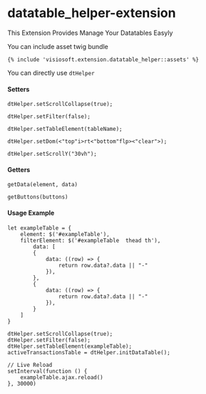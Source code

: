 # datatable_helper-extension

This Extension Provides Manage Your Datatables Easyly

You can include asset twig bundle

`{% include 'visiosoft.extension.datatable_helper::assets' %}`

You can directly use `dtHelper`

#### Setters
`dtHelper.setScrollCollapse(true);`

`dtHelper.setFilter(false);`

`dtHelper.setTableElement(tableName);`

`dtHelper.setDom(<"top"i>rt<"bottom"flp><"clear">);`

`dtHelper.setScrollY("30vh");`

#### Getters
`getData(element, data)`

`getButtons(buttons)`


#### Usage Example
```
let exampleTable = {
    element: $('#exampleTable'),
    filterElement: $('#exampleTable  thead th'),
        data: [
        {
            data: ((row) => {
                return row.data?.data || "-"
            }),
        },
        {
            data: ((row) => {
                return row.data?.data || "-"
            }),
        }
    ]
}

dtHelper.setScrollCollapse(true);
dtHelper.setFilter(false);
dtHelper.setTableElement(exampleTable);
activeTransactionsTable = dtHelper.initDataTable();

// Live Reload
setInterval(function () {
    exampleTable.ajax.reload()
}, 30000)

```

